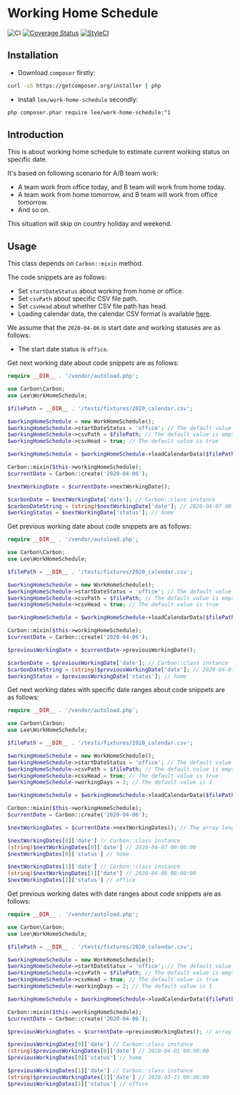 # Working Home Schedule

![CI](https://github.com/peter279k/work-home-schedule/workflows/CI/badge.svg?branch=master)
[![Coverage Status](https://coveralls.io/repos/github/peter279k/work-home-schedule/badge.svg?branch=master)](https://coveralls.io/github/peter279k/work-home-schedule?branch=master)
[![StyleCI](https://github.styleci.io/repos/253847270/shield?branch=master)](https://github.styleci.io/repos/253847270)

## Installation

- Download `composer` firstly:

```BASH
curl -sS https://getcomposer.org/installer | php
```

- Install `lee/work-home-schedule` secondly:

```BASH
php composer.phar require lee/work-home-schedule:^1
```

## Introduction

This is about working home schedule to estimate current working status on specific date.

It's based on following scenario for A/B team work:

- A team work from office today, and B team will work from home today.
- A team work from home tomorrow, and B team will work from office tomorrow.
- And so on.

This situation will skip on country holiday and weekend.

## Usage

This class depends on `Carbon::mixin` method.

The code snippets are as follows:

- Set `startDateStatus` about working from home or office.
- Set `csvPath` about specific CSV file path.
- Set `csvHead` about whether CSV file path has head.
- Loading calendar data, the calendar CSV format is available [here](tests/fixtures/2020_calendar.csv).

We assume that the `2020-04-06` is start date and working statuses are as follows:

- The start date status is `office`.

Get next working date about code snippets are as follows:

```php
require __DIR__ . '/vendor/autoload.php';

use Carbon\Carbon;
use Lee\WorkHomeSchedule;

$filePath = __DIR__ . '/tests/fixtures/2020_calendar.csv';

$workingHomeSchedule = new WorkHomeSchedule();
$workingHomeSchedule->startDateStatus = 'office'; // The default value is empty string
$workingHomeSchedule->csvPath = $filePath; // The default value is empty string
$workingHomeSchedule->csvHead = true; // The default value is true

$workingHomeSchedule = $workingHomeSchedule->loadCalendarData($filePath);

Carbon::mixin($this->workingHomeSchedule);
$currentDate = Carbon::create('2020-04-06');

$nextWorkingDate = $currentDate->nextWorkingDate();

$carbonDate = $nextWorkingDate['date']; // Carbon::class instance
$carbonDateString = (string)$nextWorkingDate['date']; // 2020-04-07 00:00:00
$workingStatus = $nextWorkingDate['status']; // home
```

Get previous working date about code snippets are as follows:

```php
require __DIR__ . '/vendor/autoload.php';

use Carbon\Carbon;
use Lee\WorkHomeSchedule;

$filePath = __DIR__ . '/tests/fixtures/2020_calendar.csv';

$workingHomeSchedule = new WorkHomeSchedule();
$workingHomeSchedule->startDateStatus = 'office'; // The default value is empty string
$workingHomeSchedule->csvPath = $filePath; // The default value is empty string
$workingHomeSchedule->csvHead = true; // The default value is true

$workingHomeSchedule = $workingHomeSchedule->loadCalendarData($filePath);

Carbon::mixin($this->workingHomeSchedule);
$currentDate = Carbon::create('2020-04-06');

$previousWorkingDate = $currentDate->previousWorkingDate();

$carbonDate = $previousWorkingDate['date']; // Carbon::class instance
$carbonDateString = (string)$previousWorkingDate['date']; // 2020-04-01 00:00:00
$workingStatus = $previousWorkingDate['status']; // home
```

Get next working dates with specific date ranges about code snippets are as follows:

```php
require __DIR__ . '/vendor/autoload.php';

use Carbon\Carbon;
use Lee\WorkHomeSchedule;

$filePath = __DIR__ . '/tests/fixtures/2020_calendar.csv';

$workingHomeSchedule = new WorkHomeSchedule();
$workingHomeSchedule->startDateStatus = 'office'; // The default value is empty string
$workingHomeSchedule->csvPath = $filePath; // The default value is empty string
$workingHomeSchedule->csvHead = true; // The default value is true
$workingHomeSchedule->workingDays = 2; // The default value is 1

$workingHomeSchedule = $workingHomeSchedule->loadCalendarData($filePath);

Carbon::mixin($this->workingHomeSchedule);
$currentDate = Carbon::create('2020-04-06');

$nextWorkingDates = $currentDate->nextWorkingDates(); // The array length is 2

$nextWorkingDates[0]['date'] // Carbon::class instance
(string)$nextWorkingDates[0]['date'] // 2020-04-07 00:00:00
$nextWorkingDates[0]['status'] // home

$nextWorkingDates[1]['date'] // Carbon::class instance
(string)$nextWorkingDates[1]['date'] // 2020-04-08 00:00:00
$nextWorkingDates[1]['status'] // office

```

Get previous working dates with date ranges about code snippets are as follows:

```php
require __DIR__ . '/vendor/autoload.php';

use Carbon\Carbon;
use Lee\WorkHomeSchedule;

$filePath = __DIR__ . '/tests/fixtures/2020_calendar.csv';

$workingHomeSchedule = new WorkHomeSchedule();
$workingHomeSchedule->startDateStatus = 'office'; // The default value is empty string
$workingHomeSchedule->csvPath = $filePath; // The default value is empty string
$workingHomeSchedule->csvHead = true; // The default value is true
$workingHomeSchedule->workingDays = 2; // The default value is 1

$workingHomeSchedule = $workingHomeSchedule->loadCalendarData($filePath);

Carbon::mixin($this->workingHomeSchedule);
$currentDate = Carbon::create('2020-04-06');

$previousWorkingDates = $currentDate->previousWorkingDates(); // array length is 2

$previousWorkingDates[0]['date'] // Carbon::class instance
(string)$previousWorkingDates[0]['date'] // 2020-04-01 00:00:00
$previousWorkingDates[0]['status'] // home

$previousWorkingDates[1]['date'] // Carbon::class instance
(string)$previousWorkingDates[1]['date'] // 2020-03-31 00:00:00
$previousWorkingDates[1]['status'] // office
```
